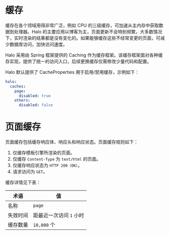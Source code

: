 # 缓存

缓存在各个领域用得非常广泛，例如 CPU 的三级缓存，可加速从主内存中获取数据到处理器。Halo 的主要应用以博客为主，页面更新不会特别频繁，大多数情况下，实时渲染的结果都是没有变化的。如果能够缓存这些不经常变更的页面，可减少数据库访问，加快访问速度。

Halo 采用由 Spring 框架提供的 Caching 作为缓存框架。该缓存框架面对各种缓存实现，提供了统一的访问入口，后续更换缓存仅需修改少量代码和配置。

Halo 默认提供了 CacheProperties 用于启用/禁用缓存，示例如下：

```yaml
halo:
  caches:
    page:
      disabled: true
    others:
      disabled: false
```

# 页面缓存

页面缓存包括缓存响应体、响应头和响应状态。页面缓存规则如下：

1. 仅缓存模板引擎所渲染的页面。
2. 仅缓存 `Content-Type` 为 `text/html` 的页面。
3. 仅缓存响应状态为 `HTTP 200（OK）`。
4. 请求访问为 `GET`。

缓存详情见下表：

| 术语   | 值              |
|------|----------------|
| 名称   | `page`         |
| 失效时间 | 距最近一次访问 `1` 小时 |
| 缓存数量 | `10,000` 个     |
